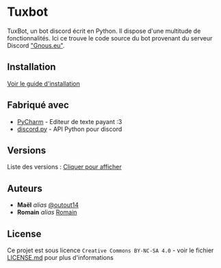 # Tuxbot
TuxBot, un bot discord écrit en Python. Il dispose d'une multitude de fonctionnalités.
Ici ce trouve le code source du bot provenant du serveur Discord  ["Gnous.eu"](https://discord.gg/79943dJ "Rejoindre le serveur").

## Installation
[Voir le guide d'installation](https://wiki.gnous.eu/wiki/Tuxbot/Install)

## Fabriqué avec
* [PyCharm](https://www.jetbrains.com/pycharm/) - Editeur de texte payant :3
* [discord.py](https://github.com/Rapptz/discord.py) - API Python pour discord

## Versions
Liste des versions : [Cliquer pour afficher](https://github.com/outout14/tuxbot-bot/tags)

## Auteurs
* **Maël** _alias_ [@outout14](https://github.com/outout14)
* **Romain** _alias_ [Romain](https://github.com/Rom194)

## License
Ce projet est sous licence ``Creative Commons BY-NC-SA 4.0`` - voir le fichier [LICENSE.md](LICENSE.md) pour plus d'informations
